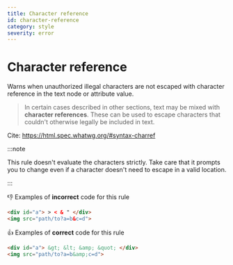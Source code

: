 ```yaml
---
title: Character reference
id: character-reference
category: style
severity: error
---
```


# Character reference

Warns when unauthorized illegal characters are not escaped with character reference in the text node or attribute value.

> In certain cases described in other sections, text may be mixed with **character references**. These can be used to escape characters that couldn't otherwise legally be included in text.

Cite: https://html.spec.whatwg.org/#syntax-charref

:::note

This rule doesn't evaluate the characters strictly. Take care that it prompts you to change even if a character doesn't need to escape in a valid location.

:::

👎 Examples of **incorrect** code for this rule

<!-- prettier-ignore-start -->
```html
<div id="a"> > < & " </div>
<img src="path/to?a=b&c=d">
```
<!-- prettier-ignore-end -->

👍 Examples of **correct** code for this rule

<!-- prettier-ignore-start -->
```html
<div id="a"> &gt; &lt; &amp; &quot; </div>
<img src="path/to?a=b&amp;c=d">
```
<!-- prettier-ignore-end -->
